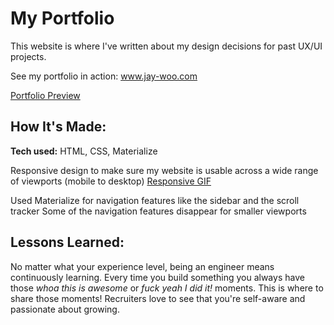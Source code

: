 # My Portfolio
This website is where I've written about my design decisions for past UX/UI projects. 

See my portfolio in action: www.jay-woo.com

[Portfolio Preview](http://i.imgur.com/R0VsGEG.png)

## How It's Made:

**Tech used:** HTML, CSS, Materialize

Responsive design to make sure my website is usable across a wide range of viewports (mobile to desktop)
[Responsive GIF](http://i.imgur.com/IGTAwDs.gifv)

Used Materialize for navigation features like the sidebar and the scroll tracker
Some of the navigation features disappear for smaller viewports

## Lessons Learned:

No matter what your experience level, being an engineer means continuously learning. Every time you build something you always have those *whoa this is awesome* or *fuck yeah I did it!* moments. This is where to share those moments! Recruiters love to see that you're self-aware and passionate about growing.
